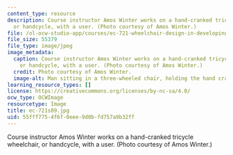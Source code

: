 ```yaml
---
content_type: resource
description: Course instructor Amos Winter works on a hand-cranked tricycle wheelchair,
  or handcycle, with a user. (Photo courtesy of Amos Winter.)
file: /ol-ocw-studio-app/courses/ec-721-wheelchair-design-in-developing-countries-spring-2009/55fff7754f6f0eee9d0bfd757a9b32ff_ec-721s09.jpg
file_size: 55379
file_type: image/jpeg
image_metadata:
  caption: Course instructor Amos Winter works on a hand-cranked tricycle wheelchair,
    or handcycle, with a user. (Photo courtesy of Amos Winter.)
  credit: Photo courtesy of Amos Winter.
  image-alt: Man sitting in a three-wheeled chair, holding the hand crank component.
learning_resource_types: []
license: https://creativecommons.org/licenses/by-nc-sa/4.0/
ocw_type: OCWImage
resourcetype: Image
title: ec-721s09.jpg
uid: 55fff775-4f6f-0eee-9d0b-fd757a9b32ff
---
```

Course instructor Amos Winter works on a hand-cranked tricycle wheelchair, or handcycle, with a user. (Photo courtesy of Amos Winter.)